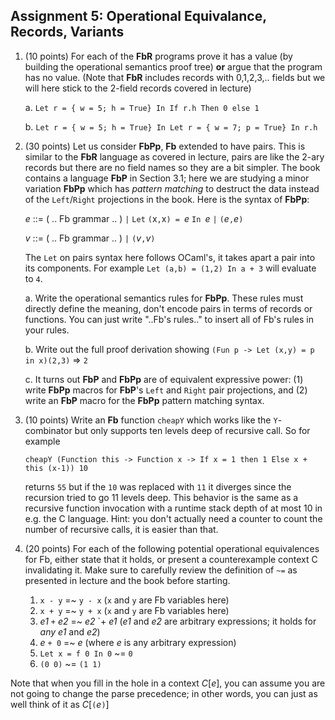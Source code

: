 ## Assignment 5: Operational Equivalance, Records, Variants

1.  (10 points)  For each of the **FbR** programs prove it has a value (by building the operational semantics proof tree) **or** argue that the program has no value.  (Note that **FbR** includes records with 0,1,2,3,.. fields but we will here stick to the 2-field records covered in lecture)

     a. `Let r = { w = 5; h = True} In If r.h Then 0 else 1`

     b. `Let r = { w = 5; h = True} In Let r = { w = 7; p = True} In r.h`

2.  (30 points) Let us consider **FbPp**, **Fb** extended to have pairs.  This is similar to the **FbR** language as covered in lecture, pairs are like the 2-ary records but there are no field names so they are a bit simpler.  The book contains a language **FbP** in Section 3.1; here we are studying a minor variation **FbPp** which has *pattern matching* to destruct the data instead of the `Left`/`Right` projections in the book.  Here is the syntax of **FbPp**:

     _e_ ::= ( .. Fb grammar .. ) `|` `Let` `(`x`,`x`) = `*e* `In `*e* `|` `(`*e*`,`*e*`)`

     _v_ ::= ( .. Fb grammar .. ) `|` `(`*v*`,`*v*`)`

    The `Let` on pairs syntax here follows OCaml's, it takes apart a pair into its components.  For example `Let (a,b) = (1,2) In a + 3` will evaluate to `4`.

    a.  Write the operational semantics rules for **FbPp**. These rules must directly define the meaning, don't encode pairs in terms of records or functions.  You can just write "..Fb's rules.." to insert all of Fb's rules in your rules.

    b.  Write out the full proof derivation showing `(Fun p -> Let (x,y) = p in x)(2,3)` ⇒ `2`

    c.  It turns out **FbP** and **FbPp** are of equivalent expressive power: (1) write **FbPp** macros for **FbP**'s `Left` and `Right` pair projections, and (2) write an **FbP** macro for the **FbPp** pattern matching syntax.

3.  (10 points) Write an **Fb** function `cheapY` which works like the `Y`-combinator but only supports ten levels deep of recursive call. So for example

    `cheapY (Function this -> Function x -> If x = 1 then 1 Else x + this (x-1)) 10`

    returns `55` but if the `10` was replaced with `11` it diverges since the recursion tried to go 11 levels deep. This behavior is the same as a recursive function invocation with a runtime stack depth of at most 10 in e.g. the C language. Hint: you don't actually need a counter to count the number of recursive calls, it is easier than that.


4. (20 points) For each of the following potential operational equivalences for Fb, either state that it holds, or present a counterexample context C invalidating it.  Make sure to carefully review the definition of `~=` as presented in lecture and the book before starting.

     1. `x - y` =~ `y - x` (`x` and `y` are Fb variables here)
     2.  `x + y` =~ `y + x` (`x` and `y` are Fb variables here)
     3.  *e1* `+` *e2* =~ *e2* `+  *e1* (*e1* and *e2* are arbitrary expressions; it holds for *any* *e1* and *e2*)
     4.  *e* `+ 0` =~ *e* (where *e* is any arbitrary expression)
     5. `Let x = f 0 In 0` ~= `0`
     6. `(0 0)` ~= `(1 1)`

  Note that when you fill in the hole in a context *C*[*e*], you can assume you are not going to change the parse precedence; in other words, you can just as well think of it as *C*[`(`*e*`)`]
  